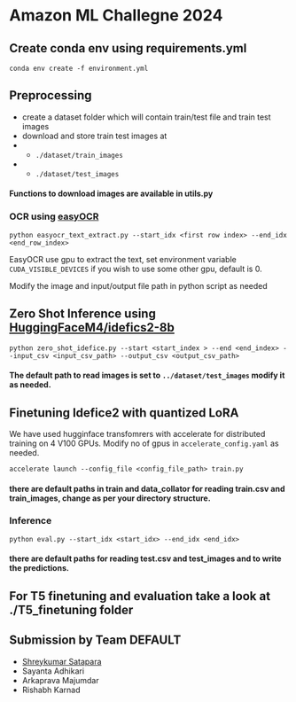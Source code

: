 # Amazon ML Challegne 2024 
## Create conda env using requirements.yml
```
conda env create -f environment.yml
```

## Preprocessing
- create a dataset folder which will contain train/test file and train test images
- download and store train test images at
-   - ```./dataset/train_images```
-   - ```./dataset/test_images```

#### Functions to download images are available in utils.py

### OCR using [easyOCR](https://github.com/JaidedAI/EasyOCR)

```
python easyocr_text_extract.py --start_idx <first row index> --end_idx <end_row_index>
```
EasyOCR use gpu to extract the text, set environment variable `CUDA_VISIBLE_DEVICES` if you wish to use some other gpu, default is 0.

Modify the image and input/output file path in python script as needed


## Zero Shot Inference using [HuggingFaceM4/idefics2-8b](https://huggingface.co/HuggingFaceM4/idefics2-8bHuggingFaceM4/idefics2-8b)

```
python zero_shot_idefice.py --start <start_index > --end <end_index> --input_csv <input_csv_path> --output_csv <output_csv_path>
```

#### The default path to read images is set to `../dataset/test_images` modify it as needed.


## Finetuning Idefice2 with quantized LoRA
We have used hugginface transfomrers with accelerate for distributed training on 4 V100 GPUs. Modify no of gpus in `accelerate_config.yaml` as needed.

```
accelerate launch --config_file <config_file_path> train.py
```
#### there are default paths in train and data_collator for reading train.csv and train_images, change as per your directory structure.

### Inference

```
python eval.py --start_idx <start_idx> --end_idx <end_idx>
```

#### there are default paths for reading test.csv and test_images and to write the predictions.

## For T5 finetuning and evaluation take a look at ./T5_finetuning folder


## Submission by Team DEFAULT
-   [Shreykumar Satapara](https://shreysatapara.github.io)
-   Sayanta Adhikari
-   Arkaprava Majumdar
-   Rishabh Karnad